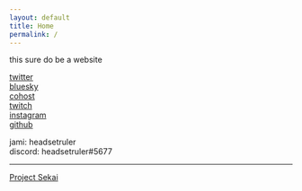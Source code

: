 ```yaml
---
layout: default
title: Home
permalink: /
---
```


this sure do be a website

[twitter](https://twitter.com/headsetruler)  
[bluesky](https://bsky.app/profile/headsetruler.bsky.social)  
[cohost](https://cohost.org/headsetruler)  
[twitch](https://twitch.tv/headsetruler)  
[instagram](https://instagram.com/eggboiy)  
[github](https://github.com/alph4numb3r)  

jami: headsetruler  
discord: headsetruler#5677

---

[Project Sekai](/sekai)

